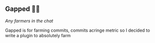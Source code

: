 ## Gapped 🧑‍🌾

*Any farmers in the chat*

Gapped is for farming commits, commits acringe metric so I decided to write a plugin to absolutely farm

